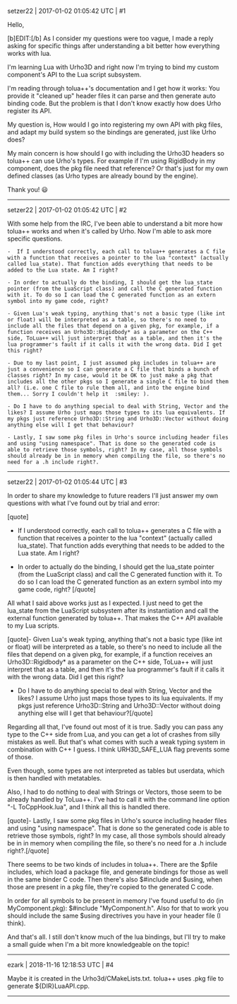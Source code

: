 setzer22 | 2017-01-02 01:05:42 UTC | #1

Hello,

[b]EDIT:[/b] As I consider my questions were too vague, I made a reply asking for specific things after understanding a bit better how everything works with lua.

I'm learning Lua with Urho3D and right now I'm trying to bind my custom component's API to the Lua script subsystem.

I'm reading through tolua++'s documentation and I get how it works: You provide it "cleaned up" header files it can parse and then generate auto binding code. But the problem is that I don't know exactly how does Urho register its API. 

My question is, How would I go into registering my own API with pkg files, and adapt my build system so the bindings are generated, just like Urho does? 

My main concern is how should I go with including the Urho3D headers so tolua++ can use Urho's types. For example if I'm using RigidBody in my component, does the pkg file need that reference? Or that's just for my own defined classes (as Urho types are already bound by the engine).

Thank you! :smiley:

-------------------------

setzer22 | 2017-01-02 01:05:42 UTC | #2

With some help from the IRC, I've been able to understand a bit more how tolua++ works and when it's called by Urho. Now I'm able to ask more specific questions.

    -  If I understood correctly, each call to tolua++ generates a C file with a function that receives a pointer to the lua "context" (actually called lua_state). That function adds everything that needs to be added to the Lua state. Am I right?

    - In order to actually do the binding, I should get the lua_state pointer (from the LuaScript class) and call the C generated function with it. To do so I can load the C generated function as an extern symbol into my game code, right?

    - Given Lua's weak typing, anything that's not a basic type (like int or float) will be interpreted as a table, so there's no need to include all the files that depend on a given pkg, for example, if a function receives an Urho3D::Rigidbody* as a parameter on the C++ side, ToLua++ will just interpret that as a table, and then it's the lua programmer's fault if it calls it with the wrong data. Did I get this right?

    - Due to my last point, I just assumed pkg includes in tolua++ are just a convenience so I can generate a C file that binds a bunch of classes right? In my case, would it be OK to just make a pkg that includes all the other pkgs so I generate a single C file to bind them all? (i.e. one C file to rule them all, and into the engine bind them... Sorry I couldn't help it  :smiley: ).

    - Do I have to do anything special to deal with String, Vector and the likes? I assume Urho just maps those types to its lua equivalents. If my pkgs just reference Urho3D::String and Urho3D::Vector without doing anything else will I get that behaviour?

    - Lastly, I saw some pkg files in Urho's source including header files and using "using namespace". That is done so the generated code is able to retrieve those symbols, right? In my case, all those symbols should already be in in memory when compiling the file, so there's no need for a .h include right?.

-------------------------

setzer22 | 2017-01-02 01:05:44 UTC | #3

In order to share my knowledge to future readers I'll just answer my own questions with what I've found out by trial and error:

[quote]
- If I understood correctly, each call to tolua++ generates a C file with a function that receives a pointer to the lua "context" (actually called lua_state). That function adds everything that needs to be added to the Lua state. Am I right?

- In order to actually do the binding, I should get the lua_state pointer (from the LuaScript class) and call the C generated function with it. To do so I can load the C generated function as an extern symbol into my game code, right?
[/quote]

All what I said above works just as I expected. I just need to get the lua_state from the LuaScript subsystem after its instantiation and call the external function generated by tolua++. That makes the C++ API available to my Lua scripts.

[quote]- Given Lua's weak typing, anything that's not a basic type (like int or float) will be interpreted as a table, so there's no need to include all the files that depend on a given pkg, for example, if a function receives an Urho3D::Rigidbody* as a parameter on the C++ side, ToLua++ will just interpret that as a table, and then it's the lua programmer's fault if it calls it with the wrong data. Did I get this right?


- Do I have to do anything special to deal with String, Vector and the likes? I assume Urho just maps those types to its lua equivalents. If my pkgs just reference Urho3D::String and Urho3D::Vector without doing anything else will I get that behaviour?[/quote]

Regarding all that, I've found out most of it is true. Sadly you can pass any type to the C++ side from Lua, and you can get a lot of crashes from silly mistakes as well. But that's what comes with such a weak typing system in combination with C++ I guess. I think URH3D_SAFE_LUA flag prevents some of those.

Even though, some types are not interpreted as tables but userdata, which is then handled with metatables.

Also, I had to do nothing to deal with Strings or Vectors, those seem to be already handled by ToLua++. I've had to call it with the command line option "-L ToCppHook.lua", and I think all this is handled there.

[quote]- Lastly, I saw some pkg files in Urho's source including header files and using "using namespace". That is done so the generated code is able to retrieve those symbols, right? In my case, all those symbols should already be in in memory when compiling the file, so there's no need for a .h include right?.[/quote]

There seems to be two kinds of includes in tolua++. There are the $pfile includes, which load a package file, and generate bindings for those as well in the same binder C code. Then there's also $#include and $using, when those are present in a pkg file, they're copied to the generated C code.

In order for all symbols to be present in memory I've found useful to do (in MyComponent.pkg): $#include "MyComponent.h". Also for that to work you should include the same $using directrives you have in your header file (I think).

And that's all. I still don't know much of the lua bindings, but I'll try to make a small guide when I'm a bit more knowledgeable on the topic!

-------------------------

ezark | 2018-11-16 12:18:53 UTC | #4

Maybe it is created in the Urho3d/CMakeLists.txt. 
tolua++ uses .pkg file to generate ${DIR}LuaAPI.cpp.

-------------------------

